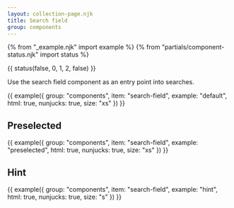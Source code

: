 ```yaml
---
layout: collection-page.njk
title: Search field
group: components
---
```


{% from "_example.njk" import example %}
{% from "partials/component-status.njk" import status %}

{{ status(false, 0, 1, 2, false) }}

Use the search field component as an entry point into searches.

{{ example({ group: "components", item: "search-field", example: "default", html: true, nunjucks: true, size: "xs" }) }}

## Preselected

{{ example({ group: "components", item: "search-field", example: "preselected", html: true, nunjucks: true, size: "xs" }) }}

## Hint

{{ example({ group: "components", item: "search-field", example: "hint", html: true, nunjucks: true, size: "s" }) }}
